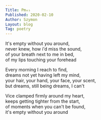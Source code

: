 ```yaml
---
Title: Pm₄₅  
Published: 2020-02-10
Author: Szymon  
Layout: blog  
Tag: poetry  
---
```

It's empty without you around,  
never knew, how i'd miss the sound,  
of your breath next to me in bed,  
of my lips touching your forehead  

Every morning I reach to find,  
dreams not yet having left my mind,  
your hair, your hand, your face, your scent,  
but dreams, still being dreams, I can't  

Vice clamped firmly around my heart,  
keeps getting tighter from the start,  
of moments when you can't be found,  
it's empty without you around  
